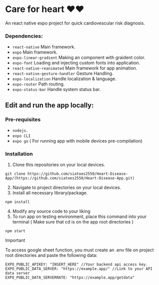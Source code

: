 # Care for heart ♥️♥️
An react native expo project for quick cardiovescular risk diagnosis.
### Dependencies: 
- `react-native` Main framework.
- `expo` Main framework.
- `expo-linear-gradient` Making an component with graident color.
- `expo-font` Loading and injecting custom fonts into application.
- `react-native-reanimated` Main framework for app animation.
- `react-native-gesture-handler` Gesture Handling.
- `expo-localization` Handle localization & language.
- `expo-router` Path routing.
- `expo-status-bar` Handle system status bar.

## Edit and run the app locally:
### Pre-requisites
 - `nodejs.`
 - `expo CLI`
 - `expo go` ( For running app with mobile devices pre-compilation)
### Installation
 1. Clone this repositories on your local devices.
 ```
 git clone https://github.com/siatoes2550/Heart-Disease-App/(https://github.com/siatoes2550/Heart-Disease-App.git)
 ```
 2. Navigate to project directories on your local devices.
 3. Install all necessary library/package.
 ```
 npm install
 ```
 4. Modify any source code to your liking
 5. To run app on testing environment, place this command into your terminal ( Make sure that cd is on the app root directories )
 ```
 npm start
 ```

 >[!IMPORTANT]
 >To access google sheet function, you must create an .env file on project root directories and paste the following data:
 ```
 EXPO_PUBLIC_APIKEY: "INSERT_HERE" //Your backend api access key.
 EXPO_PUBLIC_DATA_SERVER: "https://example.app/" //Link to your API data server
 EXPO_PUBLIC_DATA_SERVERRATE: "https://example.app/getdata"
 ```


